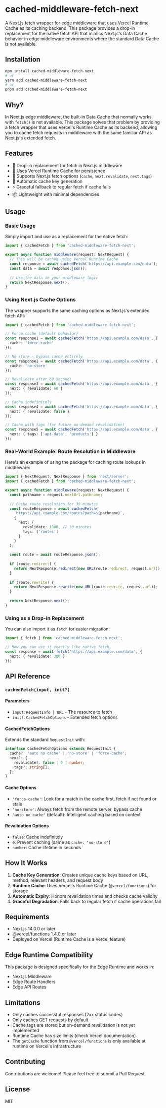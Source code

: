 # cached-middleware-fetch-next

A Next.js fetch wrapper for edge middleware that uses Vercel Runtime Cache as its caching backend. This package provides a drop-in replacement for the native fetch API that mimics Next.js's Data Cache behavior in edge middleware environments where the standard Data Cache is not available.

## Installation

```bash
npm install cached-middleware-fetch-next
# or
yarn add cached-middleware-fetch-next
# or
pnpm add cached-middleware-fetch-next
```

## Why?

In Next.js edge middleware, the built-in Data Cache that normally works with `fetch()` is not available. This package solves that problem by providing a fetch wrapper that uses Vercel's Runtime Cache as its backend, allowing you to cache fetch requests in middleware with the same familiar API as Next.js's extended fetch.

## Features

- 🚀 Drop-in replacement for fetch in Next.js middleware
- 💾 Uses Vercel Runtime Cache for persistence
- 🔄 Supports Next.js fetch options (`cache`, `next.revalidate`, `next.tags`)
- 🎯 Automatic cache key generation
- ⚡ Graceful fallback to regular fetch if cache fails
- 📦 Lightweight with minimal dependencies

## Usage

### Basic Usage

Simply import and use as a replacement for the native fetch:

```typescript
import { cachedFetch } from 'cached-middleware-fetch-next';

export async function middleware(request: NextRequest) {
  // This will be cached using Vercel Runtime Cache
  const response = await cachedFetch('https://api.example.com/data');
  const data = await response.json();
  
  // Use the data in your middleware logic
  return NextResponse.next();
}
```

### Using Next.js Cache Options

The wrapper supports the same caching options as Next.js's extended fetch API:

```typescript
import { cachedFetch } from 'cached-middleware-fetch-next';

// Force cache (default behavior)
const response1 = await cachedFetch('https://api.example.com/data', {
  cache: 'force-cache'
});

// No store - bypass cache entirely
const response2 = await cachedFetch('https://api.example.com/data', {
  cache: 'no-store'
});

// Revalidate after 60 seconds
const response3 = await cachedFetch('https://api.example.com/data', {
  next: { revalidate: 60 }
});

// Cache indefinitely
const response4 = await cachedFetch('https://api.example.com/data', {
  next: { revalidate: false }
});

// Cache with tags (for future on-demand revalidation)
const response5 = await cachedFetch('https://api.example.com/data', {
  next: { tags: ['api-data', 'products'] }
});
```

### Real-World Example: Route Resolution in Middleware

Here's an example of using the package for caching route lookups in middleware:

```typescript
import { NextRequest, NextResponse } from 'next/server';
import { cachedFetch } from 'cached-middleware-fetch-next';

export async function middleware(request: NextRequest) {
  const pathname = request.nextUrl.pathname;
  
  // Cache route resolution for 30 minutes
  const routeResponse = await cachedFetch(
    `https://api.example.com/routes?path=${pathname}`,
    {
      next: { 
        revalidate: 1800, // 30 minutes
        tags: ['routes']
      }
    }
  );
  
  const route = await routeResponse.json();
  
  if (route.redirect) {
    return NextResponse.redirect(new URL(route.redirect, request.url));
  }
  
  if (route.rewrite) {
    return NextResponse.rewrite(new URL(route.rewrite, request.url));
  }
  
  return NextResponse.next();
}
```

### Using as a Drop-in Replacement

You can also import it as `fetch` for easier migration:

```typescript
import { fetch } from 'cached-middleware-fetch-next';

// Now you can use it exactly like native fetch
const response = await fetch('https://api.example.com/data', {
  next: { revalidate: 300 }
});
```

## API Reference

### `cachedFetch(input, init?)`

#### Parameters

- `input`: `RequestInfo | URL` - The resource to fetch
- `init?`: `CachedFetchOptions` - Extended fetch options

#### CachedFetchOptions

Extends the standard `RequestInit` with:

```typescript
interface CachedFetchOptions extends RequestInit {
  cache?: 'auto no cache' | 'no-store' | 'force-cache';
  next?: {
    revalidate?: false | 0 | number;
    tags?: string[];
  };
}
```

#### Cache Options

- `'force-cache'`: Look for a match in the cache first, fetch if not found or stale
- `'no-store'`: Always fetch from the remote server, bypass cache
- `'auto no cache'` (default): Intelligent caching based on context

#### Revalidation Options

- `false`: Cache indefinitely
- `0`: Prevent caching (same as `cache: 'no-store'`)
- `number`: Cache lifetime in seconds

## How It Works

1. **Cache Key Generation**: Creates unique cache keys based on URL, method, relevant headers, and request body
2. **Runtime Cache**: Uses Vercel's Runtime Cache (`@vercel/functions`) for storage
3. **Automatic Expiry**: Honors revalidation times and checks cache validity
4. **Graceful Degradation**: Falls back to regular fetch if cache operations fail

## Requirements

- Next.js 14.0.0 or later
- @vercel/functions 1.4.0 or later
- Deployed on Vercel (Runtime Cache is a Vercel feature)

## Edge Runtime Compatibility

This package is designed specifically for the Edge Runtime and works in:

- Next.js Middleware
- Edge Route Handlers
- Edge API Routes

## Limitations

- Only caches successful responses (2xx status codes)
- Only caches GET requests by default
- Cache tags are stored but on-demand revalidation is not yet implemented
- Runtime Cache has size limits (check Vercel documentation)
- The `getCache` function from `@vercel/functions` is only available at runtime on Vercel's infrastructure

## Contributing

Contributions are welcome! Please feel free to submit a Pull Request.

## License

MIT
